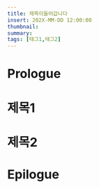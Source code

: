 ```yaml
---
title: 제목이들어갑니다
insert: 202X-MM-DD 12:00:00
thumbnail: 
summary: 
tags: [태그1,태그2]
---
```


# Prologue

# 제목1

# 제목2

# Epilogue